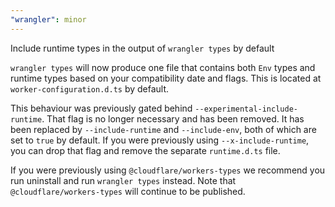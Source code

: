 ```yaml
---
"wrangler": minor
---
```


Include runtime types in the output of `wrangler types` by default

`wrangler types` will now produce one file that contains both `Env` types and runtime types based on your compatibility date and flags. This is located at `worker-configuration.d.ts` by default.

This behaviour was previously gated behind `--experimental-include-runtime`. That flag is no longer necessary and has been removed. It has been replaced by `--include-runtime` and `--include-env`, both of which are set to `true` by default. If you were previously using `--x-include-runtime`, you can drop that flag and remove the separate `runtime.d.ts` file.

If you were previously using `@cloudflare/workers-types` we recommend you run uninstall and run `wrangler types` instead. Note that `@cloudflare/workers-types` will continue to be published.
